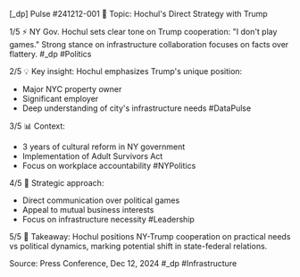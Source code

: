 [_dp] Pulse #241212-001
📍 Topic: Hochul's Direct Strategy with Trump

1/5 ⚡️ NY Gov. Hochul sets clear tone on Trump cooperation: "I don't play games." Strong stance on infrastructure collaboration focuses on facts over flattery. #_dp #Politics

2/5 💡 Key insight: Hochul emphasizes Trump's unique position:
- Major NYC property owner
- Significant employer
- Deep understanding of city's infrastructure needs
#DataPulse

3/5 📊 Context:
- 3 years of cultural reform in NY government
- Implementation of Adult Survivors Act
- Focus on workplace accountability
#NYPolitics

4/5 🔮 Strategic approach:
- Direct communication over political games
- Appeal to mutual business interests
- Focus on infrastructure necessity
#Leadership

5/5 🎯 Takeaway: Hochul positions NY-Trump cooperation on practical needs vs political dynamics, marking potential shift in state-federal relations.

Source: Press Conference, Dec 12, 2024
#_dp #Infrastructure